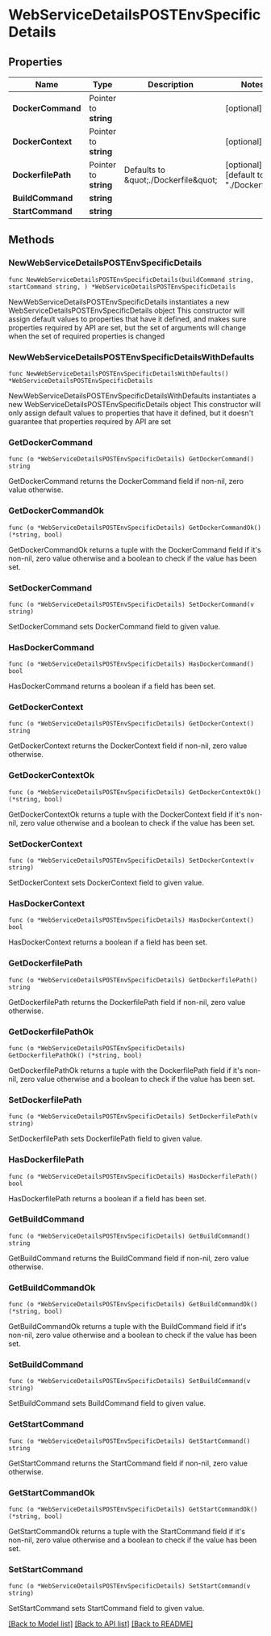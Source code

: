 # WebServiceDetailsPOSTEnvSpecificDetails

## Properties

Name | Type | Description | Notes
------------ | ------------- | ------------- | -------------
**DockerCommand** | Pointer to **string** |  | [optional] 
**DockerContext** | Pointer to **string** |  | [optional] 
**DockerfilePath** | Pointer to **string** | Defaults to \&quot;./Dockerfile\&quot; | [optional] [default to "./Dockerfile"]
**BuildCommand** | **string** |  | 
**StartCommand** | **string** |  | 

## Methods

### NewWebServiceDetailsPOSTEnvSpecificDetails

`func NewWebServiceDetailsPOSTEnvSpecificDetails(buildCommand string, startCommand string, ) *WebServiceDetailsPOSTEnvSpecificDetails`

NewWebServiceDetailsPOSTEnvSpecificDetails instantiates a new WebServiceDetailsPOSTEnvSpecificDetails object
This constructor will assign default values to properties that have it defined,
and makes sure properties required by API are set, but the set of arguments
will change when the set of required properties is changed

### NewWebServiceDetailsPOSTEnvSpecificDetailsWithDefaults

`func NewWebServiceDetailsPOSTEnvSpecificDetailsWithDefaults() *WebServiceDetailsPOSTEnvSpecificDetails`

NewWebServiceDetailsPOSTEnvSpecificDetailsWithDefaults instantiates a new WebServiceDetailsPOSTEnvSpecificDetails object
This constructor will only assign default values to properties that have it defined,
but it doesn't guarantee that properties required by API are set

### GetDockerCommand

`func (o *WebServiceDetailsPOSTEnvSpecificDetails) GetDockerCommand() string`

GetDockerCommand returns the DockerCommand field if non-nil, zero value otherwise.

### GetDockerCommandOk

`func (o *WebServiceDetailsPOSTEnvSpecificDetails) GetDockerCommandOk() (*string, bool)`

GetDockerCommandOk returns a tuple with the DockerCommand field if it's non-nil, zero value otherwise
and a boolean to check if the value has been set.

### SetDockerCommand

`func (o *WebServiceDetailsPOSTEnvSpecificDetails) SetDockerCommand(v string)`

SetDockerCommand sets DockerCommand field to given value.

### HasDockerCommand

`func (o *WebServiceDetailsPOSTEnvSpecificDetails) HasDockerCommand() bool`

HasDockerCommand returns a boolean if a field has been set.

### GetDockerContext

`func (o *WebServiceDetailsPOSTEnvSpecificDetails) GetDockerContext() string`

GetDockerContext returns the DockerContext field if non-nil, zero value otherwise.

### GetDockerContextOk

`func (o *WebServiceDetailsPOSTEnvSpecificDetails) GetDockerContextOk() (*string, bool)`

GetDockerContextOk returns a tuple with the DockerContext field if it's non-nil, zero value otherwise
and a boolean to check if the value has been set.

### SetDockerContext

`func (o *WebServiceDetailsPOSTEnvSpecificDetails) SetDockerContext(v string)`

SetDockerContext sets DockerContext field to given value.

### HasDockerContext

`func (o *WebServiceDetailsPOSTEnvSpecificDetails) HasDockerContext() bool`

HasDockerContext returns a boolean if a field has been set.

### GetDockerfilePath

`func (o *WebServiceDetailsPOSTEnvSpecificDetails) GetDockerfilePath() string`

GetDockerfilePath returns the DockerfilePath field if non-nil, zero value otherwise.

### GetDockerfilePathOk

`func (o *WebServiceDetailsPOSTEnvSpecificDetails) GetDockerfilePathOk() (*string, bool)`

GetDockerfilePathOk returns a tuple with the DockerfilePath field if it's non-nil, zero value otherwise
and a boolean to check if the value has been set.

### SetDockerfilePath

`func (o *WebServiceDetailsPOSTEnvSpecificDetails) SetDockerfilePath(v string)`

SetDockerfilePath sets DockerfilePath field to given value.

### HasDockerfilePath

`func (o *WebServiceDetailsPOSTEnvSpecificDetails) HasDockerfilePath() bool`

HasDockerfilePath returns a boolean if a field has been set.

### GetBuildCommand

`func (o *WebServiceDetailsPOSTEnvSpecificDetails) GetBuildCommand() string`

GetBuildCommand returns the BuildCommand field if non-nil, zero value otherwise.

### GetBuildCommandOk

`func (o *WebServiceDetailsPOSTEnvSpecificDetails) GetBuildCommandOk() (*string, bool)`

GetBuildCommandOk returns a tuple with the BuildCommand field if it's non-nil, zero value otherwise
and a boolean to check if the value has been set.

### SetBuildCommand

`func (o *WebServiceDetailsPOSTEnvSpecificDetails) SetBuildCommand(v string)`

SetBuildCommand sets BuildCommand field to given value.


### GetStartCommand

`func (o *WebServiceDetailsPOSTEnvSpecificDetails) GetStartCommand() string`

GetStartCommand returns the StartCommand field if non-nil, zero value otherwise.

### GetStartCommandOk

`func (o *WebServiceDetailsPOSTEnvSpecificDetails) GetStartCommandOk() (*string, bool)`

GetStartCommandOk returns a tuple with the StartCommand field if it's non-nil, zero value otherwise
and a boolean to check if the value has been set.

### SetStartCommand

`func (o *WebServiceDetailsPOSTEnvSpecificDetails) SetStartCommand(v string)`

SetStartCommand sets StartCommand field to given value.



[[Back to Model list]](../README.md#documentation-for-models) [[Back to API list]](../README.md#documentation-for-api-endpoints) [[Back to README]](../README.md)



